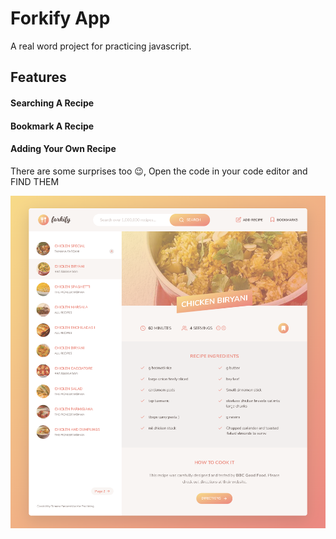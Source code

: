 # Forkify App

A real word project for practicing javascript.

## Features

#### Searching A Recipe

#### Bookmark A Recipe

#### Adding Your Own Recipe

There are some surprises too 😉, Open the code in your code editor and FIND THEM

![Website overview](<website overview.png>)
